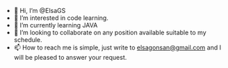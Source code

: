 - 👋 Hi, I’m @ElsaGS
- 👀 I’m interested in code learning.
- 🌱 I’m currently learning JAVA
- 💞️ I’m looking to collaborate on any position available suitable to my schedule.
- 📫 How to reach me is simple, just write to elsagonsan@gmail.com and I will be pleased to answer your request.

<!---
ElsaGS/ElsaGS is a ✨ special ✨ repository because its `README.md` (this file) appears on your GitHub profile.
You can click the Preview link to take a look at your changes.
--->
